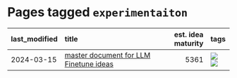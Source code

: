 # Pages tagged `experimentaiton`

|last_modified|title|est. idea maturity|tags
|:---|:---|---:|:---|
|2024-03-15|[master document for LLM Finetune ideas](../llm_finetunes.md)|5361|[![](https://img.shields.io/badge/tag-experimentaiton-e2ec85)](../tags/experimentaiton.md) [![](https://img.shields.io/badge/tag-training-587798)](../tags/training.md)|